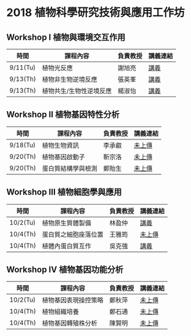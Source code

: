 # 2018 植物科學研究技術與應用工作坊

## Workshop I 植物與環境交互作用

|    時間      |    課程內容 |  負責教授  |         講義連結                |
| ------------ | ------------------ | -----|------------------------------- |
| 9/11(Tu) |  植物光反應 | 謝旭亮|[講義](https://drive.google.com/open?id=1_wXh9_DRjxrMCUBJy1cxuQE8yeRn_knw) |
| 9/13(Th)    |  植物非生物逆境反應 |張英峯| [講義](https://drive.google.com/open?id=1QjFLIFQ5fyOtzIIxDabaq-84lFnCff7a)          |
|9/13(Th)| 植物共生/生物性逆境反應|楊淑怡| [講義](https://drive.google.com/open?id=1lXSDh_ID2lxA9-1ZQusJTqXprVQV9IP2) |

## Workshop II 植物基因特性分析

|    時間      |    課程內容 |  負責教授  |         講義連結                |
| ------------ | ------------------ | -----|------------------------------- |
| 9/18(Tu) |  植物生物資訊 | 李承叡|[未上傳](http://xianbai.me) |
| 9/20(Th)    |  植物基因啟動子 |靳宗洛| [未上傳](http://mike.me)          |
|9/20(Th)| 蛋白質結構學與檢測|鄭貽生| [未上傳](http://www.google.com) |

## Workshop III 植物細胞學與應用

|    時間      |    課程內容 |  負責教授  |         講義連結                |
| ------------ | ------------------ | -----|------------------------------- |
| 10/2(Tu) |  植物原生質體製備 | 林盈仲|[講義](https://drive.google.com/open?id=1Rkcl4LP_PZC_IWOdZkuwZfyZz18_silQ) |
| 10/4(Th)    | 蛋白質之細胞座落位置 |王雅筠| [未上傳](http://mike.me)          |
|10/4(Th)| 植體內蛋白質互作|吳克強| [講義](https://drive.google.com/open?id=1TyZJiT9ZHDalYv5I847roZWtaolsT1gq) |

## Workshop IV 植物基因功能分析

|    時間      |    課程內容 |  負責教授  |         講義連結                |
| ------------ | ------------------ | -----|------------------------------- |
| 10/2(Tu) |  植物基因表現操控策略 | 鄭秋萍|[未上傳](http://xianbai.me) |
| 10/4(Th)    | 植物組織培養 |鄭石通| [未上傳](http://mike.me)          |
|10/4(Th)| 植物基因轉殖株分析|陳賢明| [未上傳](http://www.google.com) |
